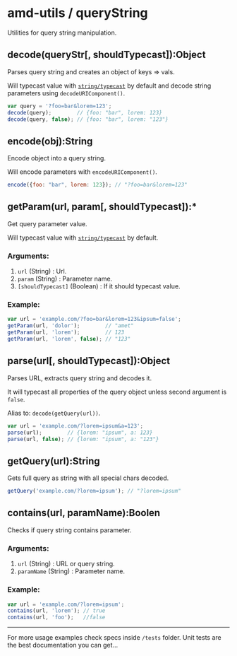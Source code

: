 # amd-utils / queryString #

Utilities for query string manipulation.



## decode(queryStr[, shouldTypecast]):Object

Parses query string and creates an object of keys => vals.

Will typecast value with [`string/typecast`](string.html#typecast) by default
and decode string parameters using `decodeURIComponent()`.

```js
var query = '?foo=bar&lorem=123';
decode(query);        // {foo: "bar", lorem: 123}
decode(query, false); // {foo: "bar", lorem: "123"}
```


## encode(obj):String

Encode object into a query string.

Will encode parameters with `encodeURIComponent()`.

```js
encode({foo: "bar", lorem: 123}); // "?foo=bar&lorem=123"
```


## getParam(url, param[, shouldTypecast]):*

Get query parameter value.

Will typecast value with [`string/typecast`](string.html#typecast) by default.

### Arguments:

 1. `url` (String) : Url.
 2. `param` (String) : Parameter name.
 3. `[shouldTypecast]` (Boolean) : If it should typecast value.

### Example:

```js
var url = 'example.com/?foo=bar&lorem=123&ipsum=false';
getParam(url, 'dolor');        // "amet"
getParam(url, 'lorem');        // 123
getParam(url, 'lorem', false); // "123"
```


## parse(url[, shouldTypecast]):Object

Parses URL, extracts query string and decodes it.

It will typecast all properties of the query object unless second argument is
`false`.

Alias to: `decode(getQuery(url))`.

```js
var url = 'example.com/?lorem=ipsum&a=123';
parse(url);        // {lorem: "ipsum", a: 123}
parse(url, false); // {lorem: "ipsum", a: "123"}
```


## getQuery(url):String

Gets full query as string with all special chars decoded.

```js
getQuery('example.com/?lorem=ipsum'); // "?lorem=ipsum"
```


## contains(url, paramName):Boolen

Checks if query string contains parameter.

### Arguments:

 1. `url` (String)     : URL or query string.
 2. `paramName` (String) : Parameter name.

### Example:

```js
var url = 'example.com/?lorem=ipsum';
contains(url, 'lorem'); // true
contains(url, 'foo');   //false
```

-------------------------------------------------------------------------------

For more usage examples check specs inside `/tests` folder. Unit tests are the
best documentation you can get...
